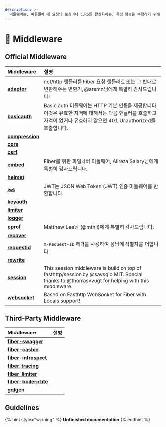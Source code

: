 ```yaml
---
description: >-
  미들웨어는, 예를들어 매 요청의 로깅이나 CORS를 활성화하는, 특정 행동을 수행하기 위해 사용하는 Context에 대한 접근과 함께 HTTP 요청 사이클에서 체이닝되는 함수입니다.
---
```


# 🧬 Middleware

## Official Middleware

| Middleware                                                | 설명                                                                                                                                            |
|:--------------------------------------------------------- |:--------------------------------------------------------------------------------------------------------------------------------------------- |
| [**adaptor**](https://github.com/gofiber/adaptor)         | net/http 핸들러를 Fiber 요청 핸들러로 또는 그 반대로 변환해주는 변환기, @arsmn님에게 특별히 감사드립니다!                                                                         |
| [**basicauth**](https://github.com/gofiber/basicauth)     | Basic auth 미들웨어는 HTTP 기본 인증을 제공합니다. 이것은 유효한 자격에 대해서는 다음 핸들러를 호출하고 자격이 없거나 유효하지 않으면 401 Unauthorized를 호출합니다.                                   |
| [**compression**](https://github.com/gofiber/compression) |                                                                                                                                               |
| [**cors**](https://github.com/gofiber/cors)               |                                                                                                                                               |
| [**csrf**](https://github.com/gofiber/csrf)               |                                                                                                                                               |
| [**embed**](https://github.com/gofiber/embed)             | Fiber를 위한 파일서버 미들웨어, Alireza Salary님에게 특별히 감사드립니다.                                                                                            |
| [**helmet**](https://github.com/gofiber/helmet)           |                                                                                                                                               |
| [**jwt**](https://github.com/gofiber/jwt)                 | JWT는 JSON Web Token (JWT) 인증 미들웨어를 반환합니다.                                                                                                     |
| [**keyauth**](https://github.com/gofiber/keyauth)         |                                                                                                                                               |
| [**limiter**](https://github.com/gofiber/limiter)         |                                                                                                                                               |
| [**logger**](https://github.com/gofiber/logger)           |                                                                                                                                               |
| [**pprof**](https://github.com/gofiber/pprof)             | Matthew Lee님 (@mthli)에게 특별히 감사드립니다.                                                                                                           |
| [**recover**](https://github.com/gofiber/recover)         |                                                                                                                                               |
| [**requestid**](https://github.com/gofiber/requestid)     | `X-Request-ID` 헤더를 사용하여 응답에 식별자를 더합니다.                                                                                                        |
| [**rewrite**](https://github.com/gofiber/rewrite)         |                                                                                                                                               |
| [**session**](https://github.com/gofiber/session)         | This session middleware is build on top of fasthttp/session by @savsgio MIT. Special thanks to @thomasvvugt for helping with this middleware. |
| [**websocket**](https://github.com/gofiber/websocket)     | Based on Fasthttp WebSocket for Fiber with Locals support!                                                                                    |

## Third-Party Middleware

| Middleware                                                                | 설명 |
|:------------------------------------------------------------------------- |:-- |
| [**fiber-swagger**](https://github.com/arsmn/fiber-swagger)               |    |
| [**fiber-casbin**](https://github.com/arsmn/fiber-casbin)                 |    |
| [**fiber-introspect**](https://github.com/arsmn/fiber-introspect)         |    |
| [**fiber_tracing**](https://github.com/shareed2k/fiber_tracing)           |    |
| [**fiber_limiter**](https://github.com/shareed2k/fiber_limiter)           |    |
| [**fiber-boilerplate**](https://github.com/thomasvvugt/fiber-boilerplate) |    |
| [**gqlgen**](https://github.com/arsmn/gqlgen)                             |    |


## Guidelines

{% hint style="warning" %}
**Unfinished documentation**
{% endhint %}